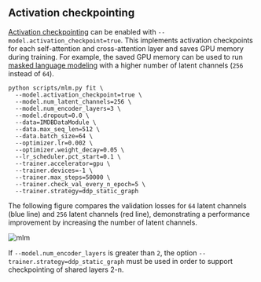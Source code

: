 ## Activation checkpointing

[Activation checkpointing](https://pytorch-lightning.readthedocs.io/en/latest/advanced/advanced_gpu.html#fairscale-activation-checkpointing)
can be enabled with `--model.activation_checkpoint=true`. This implements activation checkpoints for each self-attention
and cross-attention layer and saves GPU memory during training. For example, the saved GPU memory can be used to run
[masked language modeling](../README.md#masked-language-modeling) with a higher number of latent channels (`256`
instead of `64`).

```shell
python scripts/mlm.py fit \
  --model.activation_checkpoint=true \
  --model.num_latent_channels=256 \
  --model.num_encoder_layers=3 \
  --model.dropout=0.0 \
  --data=IMDBDataModule \
  --data.max_seq_len=512 \
  --data.batch_size=64 \
  --optimizer.lr=0.002 \
  --optimizer.weight_decay=0.05 \
  --lr_scheduler.pct_start=0.1 \
  --trainer.accelerator=gpu \
  --trainer.devices=-1 \
  --trainer.max_steps=50000 \
  --trainer.check_val_every_n_epoch=5 \
  --trainer.strategy=ddp_static_graph
```

The following figure compares the validation losses for `64` latent channels (blue line) and `256` latent channels
(red line), demonstrating a performance improvement by increasing the number of latent channels.

![mlm](checkpointing.png)

If `--model.num_encoder_layers` is greater than `2`, the option `--trainer.strategy=ddp_static_graph` must be used in
order to support checkpointing of shared layers 2-n.
